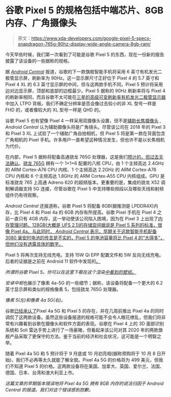 # 谷歌 Pixel 5 的规格包括中端芯片、8GB 内存、广角摄像头

> 原文：<https://www.xda-developers.com/google-pixel-5-specs-snapdragon-765g-90hz-display-wide-angle-camera-8gb-ram/>

今天早些时候，我们第一次看到了可能是谷歌 Pixel 5 的东西，现在一份新的报告披露了该设备的一些据称的规格。

据 *[Android Central](https://www.androidcentral.com/google-pixel-5-will-have-snapdragon-765g-90hz-display-wireless-charging)* 报道，谷歌的下一款旗舰智能手机将采用 6 英寸有机发光二极管显示屏，刷新率为 90Hz。这一显示屏尺寸正好位于 Pixel 4 的 5.7 英寸和 Pixel 4 XL 的 6.3 英寸显示屏的中间，但与这两款手机不同，Pixel 5 预计将采用边对边显示屏，顶部和底部的边框最少。Pixel 5 据称的 90Hz 刷新率将与 Pixel 4 的刷新率相同，而且谷歌不太可能在[三星的高级可变刷新率有机发光二极管显示器](https://www.xda-developers.com/samsung-galaxy-note-20-ultra-first-phone-new-vrr-variable-refresh-rate-oled-display/)中加入 LTPO 背板。我们不确定分辨率是否会像过去较小的非 XL 型号一样是 FHD 的，或者像较大的 XL 型号一样是 QHD 的。

谷歌 Pixel 5 也有望像 Pixel 4 一样采用双摄像头设置，但不是[辅助长焦摄像头](https://www.xda-developers.com/google-pixel-4-telephoto-lens-google-camera/) , *Android Central* 认为辅助摄像头将是广角镜头。尽管该公司在 2018 年的 Pixel 3 和 Pixel 3 XL 上试验了一个辅助广角自拍相机，但 Pixel 5 将是第一款在背面包含广角相机的 Pixel 手机。许多用户一直希望这种情况发生，但也许不是以长焦相机为代价。

在内部，Pixel 5 据称将配备高通骁龙 765G 处理器，这是我们[预计的，但过去无法确认](https://www.xda-developers.com/google-pixel-5-snapdragon-765/)。[骁龙 765G](https://www.xda-developers.com/qualcomm-snapdragon-765-processor-specifications-features/) 拥有一个 1+1+6 配置的八核 CPU，由 1 个主频高达 2.4GHz 的 ARM Cortex-A76 CPU 内核、1 个主频高达 2.2GHz 的 ARM Cortex-A76 CPU 内核和 6 个主频高达 1.8GHz 的 ARM Cortex-A55 CPU 内核组成。GPU 是标准骁龙 765 上高通 Adreno 620 的超频版本。更重要的是，集成的骁龙 X52 调制解调器支持 5G 连接，尽管谷歌在 Pixel 5 中支持哪些频段以及哪些天线和射频组件仍有待观察。

*Android Central* 还报道称，谷歌 Pixel 5 将配备 8GB(据推测是 LPDDR4X)内存，比 Pixel 4 和 Pixel 4a 的 6GB 内存有所提高。谷歌 Pixel 手机在 Pixel 4 之前一直只有 4GB 内存，这一举动使该公司陷入困境，因为在 Pixel 3 上出现了[内存管理问题。128GB(大概是 UFS 2.1)的存储空间据说是 Pixel 5 系列的标准，很像 Pixel 4a。与此同时， *Android Central* 表示，早期关于这款智能手机配备 3080 毫安时电池的传言是不实的，Pixel 5 的电池容量将比 Pixel 4 的“大得多”，但他们没有透露具体的数字。](https://www.xda-developers.com/google-pixel-3-pixel-3-xl-issues-problems-help-list/)

Pixel 5 将再次支持无线充电，支持 15W Qi EPP 配置文件和 5W 反向无线充电。后者的证据是之前在 Android 11 软件中发现的[。](https://www.xda-developers.com/android-11-battery-share-reverse-wireless-charging-pixel-5/)

*所谓的谷歌 Pixel 5。你可以在这里下载在这个渲染[中看到的壁纸。](https://www.xda-developers.com/google-pixel-4a-wallpapers-leak-download/)*

*安卓中枢*也展示了像素 4a-5G 的一些细节；据称，该设备将配备一个更大的 6.2 英寸显示屏和类似的规格像素 5，包括骁龙 765G 处理器。

*像素 5(左)和像素 4a 5G(右)。*

谷歌[已经承认了](https://www.xda-developers.com/google-pixel-4a-5g-pixel-5-teaser-fall-launch/)Pixel 4a 5G 和 Pixel 5 的存在，并在几周前推出 Pixel 4a 的同时调侃了这两款设备。虽然这些设备报道的规格可能不会令人眼花缭乱，但我们将非常有兴趣看到谷歌在摄像头和软件方面的表现。谷歌在 Pixel 4 上的 3D 面部识别系统和 Soli 雷达手势上进行了一场豪赌，但看起来该公司对其 2020 年的两款旗舰产品采取了更保守的方法。鉴于当前的经济和社会状况，这可能是一个明智之举。

随着 Pixel 4a 5G 和 5 预计将于 9 月底或 10 月初亮相(据称预购将于 10 月 8 日开始)，我们不必再等太久就能了解全貌。Pixel 4a 5G 的价格将为 499 美元，但我们不知道 Pixel 5 的价格。这两款设备将在美国、加拿大、英国、爱尔兰、法国、德国、日本、台湾和澳大利亚上市。

*这篇文章的早期版本错误地将 Pixel 4a 5G 拥有 8GB 内存的说法归因于 Android Central 的报道。我们对这个错误感到抱歉。*